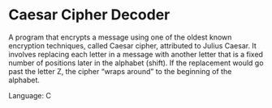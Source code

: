 # Caesar Cipher Decoder

A program that encrypts a message using one of the oldest known encryption techniques, called Caesar cipher, attributed to Julius Caesar. It involves replacing each letter in a message with another letter that is a fixed number of positions later in the alphabet (shift). If the replacement would go past the letter Z, the cipher “wraps around” to the beginning of the alphabet. 

Language: C 
